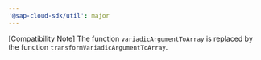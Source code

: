 ```yaml
---
'@sap-cloud-sdk/util': major
---
```


[Compatibility Note] The function `variadicArgumentToArray` is replaced by the function `transformVariadicArgumentToArray`.
